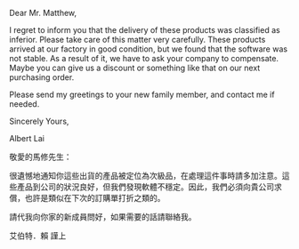 Dear Mr. Matthew,

I regret to inform you that the delivery of these products was
classified as inferior. Please take care of this matter very carefully.
These products arrived at our factory in good condition, but we found
that the software was not stable. As a result of it, we have to ask your
company to compensate. Maybe you can give us a discount or something
like that on our next purchasing order.

Please send my greetings to your new family member, and contact me if
needed.

Sincerely Yours,

Albert Lai

敬愛的馬修先生：

很遺憾地通知你這些出貨的產品被定位為次級品，在處理這件事時請多加注意。這些產品到公司的狀況良好，但我們發現軟體不穩定。因此，我們必須向貴公司求償，也許是類似在下次的訂購單打折之類的。

請代我向你家的新成員問好，如果需要的話請聯絡我。

艾伯特．賴 謹上
